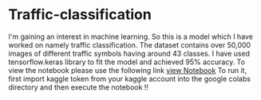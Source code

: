 # Traffic-classification

I'm gaining an interest in machine learning. So this is a model which I have worked on namely traffic classification. The dataset contains over 50,000 images of different traffic symbols having around
43 classes.
I have used tensorflow.keras library to fit the model and achieved 95% accuracy.
To view the notebook please use the following link [view Notebook](https://nbviewer.jupyter.org/github/svdhiren/Traffic-classification/blob/main/Traffic_dataset.ipynb)
To run it, first import kaggle token from your kaggle account into the google colabs directory and then execute the notebook !!
